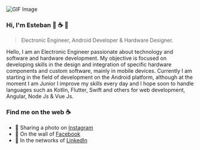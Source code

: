 ![GIF Image](https://3.bp.blogspot.com/-dB6ndKqIAuI/XdWeOASO5AI/AAAAAAAANZA/MSbT9mh6bukxkI-tqnu_GARIZZV5WNVhQCLcBGAsYHQ/s1600/image1.gif)

### Hi, I'm Esteban :rocket: :coffee: 👋
> Electronic Engineer, Android Developer & Hardware Designer.

Hello, I am an Electronic Engineer passionate about technology and software and hardware development. My objective is focused on developing skills in the design and integration of specific hardware components and custom software, mainly in mobile devices. Currently I am starting in the field of development on the Android platform, although at the moment I am Junior I improve my skills every day and I hope soon to handle languages such as Kotlin, Flutter, Swift and others for web development, Angular, Node Js & Vue Js.

### Find me on the web :coffee:

- 🔭 Sharing a photo on [Instagram](https://www.instagram.com/vega_florido/)
- 🌱 On the wall of [Facebook](https://www.facebook.com/efloridovega/)
- 👯 In the networks of [LinkedIn](https://www.linkedin.com/in/esteban-florido-vega-4ab05814a/)
